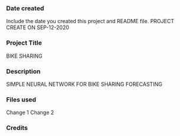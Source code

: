 ### Date created
Include the date you created this project and README file.
PROJECT CREATE ON SEP-12-2020

### Project Title
BIKE SHARING

### Description
SIMPLE NEURAL NETWORK FOR BIKE SHARING FORECASTING

### Files used
Change 1
Change 2
### Credits

